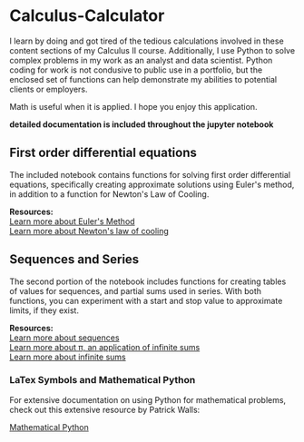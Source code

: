 # Calculus-Calculator #
I learn by doing and got tired of the tedious calculations involved in these content sections of my Calculus II course.  Additionally, I use Python to solve complex problems in my work as an analyst and data scientist. Python coding for work is not condusive to public use in a portfolio, but the enclosed set of functions can help demonstrate my abilities to potential clients or employers.

Math is useful when it is applied. I hope you enjoy this application.

**detailed documentation is included throughout the jupyter notebook**

## First order differential equations ##
The included notebook contains functions for solving first order differential equations, specifically creating approximate solutions using Euler's method, in addition to a function for Newton's Law of Cooling.

**Resources:**<br>
[Learn more about Euler's Method](https://www.youtube.com/watch?v=ukNbG7muKho)<br>
[Learn more about Newton's law of cooling](https://www.youtube.com/watch?v=_bAjWNsNrQA)<br>

## Sequences and Series ##
The second portion of the notebook includes functions for creating tables of values for sequences, and partial sums used in series.  With both functions, you can experiment with a start and stop value to approximate limits, if they exist.

**Resources:**<br>
[Learn more about sequences](https://tutorial.math.lamar.edu/classes/calcii/Sequences.aspx)<br>
[Learn more about π, an application of infinite sums](https://www.youtube.com/watch?v=d-o3eB9sfls&list=PLZHQObOWTQDMVQcT3414TcPMeEYf_VtPM)<br>
[Learn more about infinite sums](https://www.youtube.com/watch?v=XFDM1ip5HdU)

### LaTex Symbols and Mathematical Python ###
For extensive documentation on using Python for mathematical problems, check out this extensive resource by Patrick Walls:

[Mathematical Python](https://patrickwalls.github.io/mathematicalpython/)